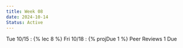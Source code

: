 ```yaml
---
title: Week 08
date: 2024-10-14
Status: Active
---
```


Tue 10/15
: {% lec 8 %}
Fri 10/18
: {% projDue 1 %} Peer Reviews 1 Due
